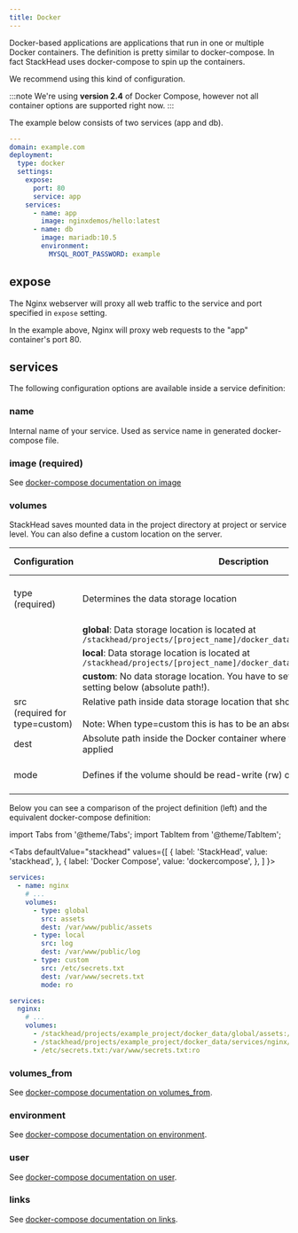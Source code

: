 ```yaml
---
title: Docker
---
```


Docker-based applications are applications that run in one or multiple Docker containers.
The definition is pretty similar to docker-compose. In fact StackHead uses docker-compose to spin up the containers.

We recommend using this kind of configuration.

:::note
We're using **version 2.4** of Docker Compose, however not all container options are supported right now.
:::

The example below consists of two services (app and db).

```yaml
---
domain: example.com
deployment:
  type: docker
  settings:
    expose:
      port: 80
      service: app
    services:
      - name: app
        image: nginxdemos/hello:latest
      - name: db
        image: mariadb:10.5
        environment:
          MYSQL_ROOT_PASSWORD: example
```
## expose

The Nginx webserver will proxy all web traffic to the service and port specified in `expose` setting.

In the example above, Nginx will proxy web requests to the "app" container's port 80.

## services

The following configuration options are available inside a service definition:

### name

Internal name of your service. Used as service name in generated docker-compose file.

### image (required)

See [docker-compose documentation on image](https://docs.docker.com/compose/compose-file/compose-file-v2/#image)

### volumes

StackHead saves mounted data in the project directory at project or service level. You can also define a custom location on the server.

| Configuration | Description | Allowed values |
| ------------- | ----------- | -------------- |
| type<br/>(required) | Determines the data storage location | "global", "local" or "custom" |
|                 | **global**: Data storage location is located at `/stackhead/projects/[project_name]/docker_data/global/` | |
|                 | **local**: Data storage location is located at `/stackhead/projects/[project_name]/docker_data/services/[service_name]/` | |
|                 |  **custom**: No data storage location. You have to set it yourself using the _src_ setting below (absolute path!). | |
| src <br/>(required for type=custom)            | Relative path inside data storage location that should be mounted.<br/><br/>Note: When type=custom this is has to be an absolute path! | any string |
| dest            | Absolute path inside the Docker container where the mount should be applied | any string |
| mode            | Defines if the volume should be read-write (rw) or readonly (ro) | "rw" (default) or "ro"|


Below you can see a comparison of the project definition (left) and the equivalent docker-compose definition:

import Tabs from '@theme/Tabs';
import TabItem from '@theme/TabItem';

<Tabs
  defaultValue="stackhead"
  values={[
    { label: 'StackHead', value: 'stackhead', },
    { label: 'Docker Compose', value: 'dockercompose', },
  ]
}>
<TabItem value="stackhead">

```yaml title="example_project.yml"
services:
  - name: nginx
    # ...
    volumes:
      - type: global
        src: assets
        dest: /var/www/public/assets
      - type: local
        src: log
        dest: /var/www/public/log
      - type: custom
        src: /etc/secrets.txt
        dest: /var/www/secrets.txt
        mode: ro
```

</TabItem>
<TabItem value="dockercompose">

```yaml title="docker-compose.yml"
services:
  nginx:
    # ...
    volumes:
      - /stackhead/projects/example_project/docker_data/global/assets:/var/www/public/assets:rw
      - /stackhead/projects/example_project/docker_data/services/nginx/log:/var/www/public/log:rw
      - /etc/secrets.txt:/var/www/secrets.txt:ro
```

</TabItem>
</Tabs>

### volumes_from

See [docker-compose documentation on volumes_from](https://docs.docker.com/compose/compose-file/compose-file-v2/#volumes_from).

### environment

See [docker-compose documentation on environment](https://docs.docker.com/compose/compose-file/compose-file-v2/#environment).

### user

See [docker-compose documentation on user](https://docs.docker.com/compose/compose-file/compose-file-v2/#user).

### links

See [docker-compose documentation on links](https://docs.docker.com/compose/compose-file/#links).
